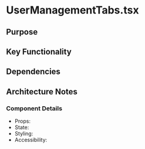 # UserManagementTabs.tsx

## Purpose

## Key Functionality

## Dependencies

## Architecture Notes

### Component Details
- Props: 
- State: 
- Styling: 
- Accessibility: 
